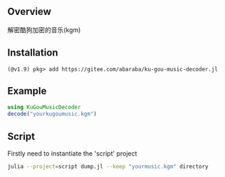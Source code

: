## Overview
解密酷狗加密的音乐(kgm)
## Installation

```julia-repl
(@v1.9) pkg> add https://gitee.com/abaraba/ku-gou-music-decoder.jl
```

## Example
```julia
using KuGouMusicDecoder
decode("yourkugoumusic.kgm")
```

## Script
Firstly need to instantiate the 'script' project
```bash
julia --project=script dump.jl --keep "yourmusic.kgm" directory
```